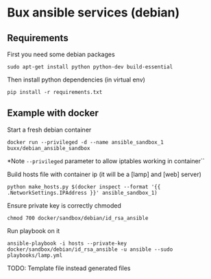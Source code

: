 # Bux ansible services (debian)

## Requirements

First you need some debian packages

```
sudo apt-get install python python-dev build-essential
```

Then install python dependencies (in virtual env)

```
pip install -r requirements.txt
```

## Example with docker

Start a fresh debian container
```
docker run --privileged -d --name ansible_sandbox_1 buxx/debian_ansible_sandbox
```

*Note ``--privileged`` parameter to allow iptables working in container``

Build hosts file with container ip (it will be a [lamp] and [web] server)
```
python make_hosts.py $(docker inspect --format '{{ .NetworkSettings.IPAddress }}' ansible_sandbox_1)
```

Ensure private key is correctly chmoded
```
chmod 700 docker/sandbox/debian/id_rsa_ansible
```

Run playbook on it
```
ansible-playbook -i hosts --private-key docker/sandbox/debian/id_rsa_ansible -u ansible --sudo playbooks/lamp.yml
```

TODO: Template file instead generated files
